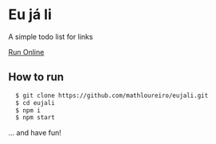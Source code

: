 # Eu já li

A simple todo list for links

[Run Online](http://eujali.surge.sh/)

## How to run

```sh
  $ git clone https://github.com/mathloureiro/eujali.git
  $ cd eujali
  $ npm i
  $ npm start
```

... and have fun!

